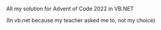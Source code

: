 All my solution for Advent of Code 2022 in VB.NET

(In vb.net because my teacher asked me to, not my choice)
